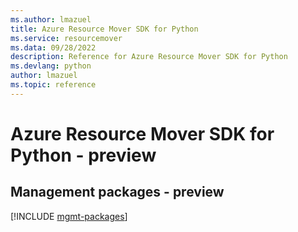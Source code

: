 ```yaml
---
ms.author: lmazuel
title: Azure Resource Mover SDK for Python
ms.service: resourcemover
ms.data: 09/28/2022
description: Reference for Azure Resource Mover SDK for Python
ms.devlang: python
author: lmazuel
ms.topic: reference
---
```

# Azure Resource Mover SDK for Python - preview

## Management packages - preview
[!INCLUDE [mgmt-packages](resource-mover-mgmt-index.md)]